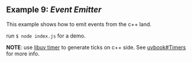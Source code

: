 ## Example 9: *Event Emitter*

This example shows how to emit events from the c++ land.

run `$ node index.js` for a demo.

__NOTE__: use [libuv timer](http://docs.libuv.org/en/v1.x/timer.html) to generate ticks on c++ side. See [uvbook#Timers](https://nikhilm.github.io/uvbook/utilities.html#timers) for more info.